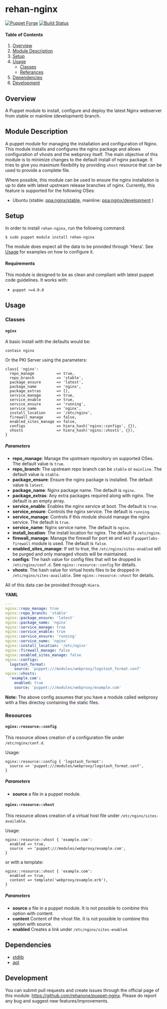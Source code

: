 # rehan-nginx

[![Puppet Forge](http://img.shields.io/puppetforge/v/rehan/nginx.svg)](https://forge.puppetlabs.com/rehan/nginx) [![Build Status](https://travis-ci.org/rehanone/puppet-nginx.svg?branch=master)](https://travis-ci.org/rehanone/puppet-nginx)

#### Table of Contents
1. [Overview](#overview)
2. [Module Description](#module-description)
3. [Setup](#setup)
4. [Usage](#usage)
    * [Classes](#classes)
    * [Referances](#referances)
5. [Dependencies](#dependencies)
6. [Development](#development)

## Overview
A Puppet module to install, configure and deploy the latest Nginx webserver from stable or mainline (development) branch.

## Module Description
A puppet module for managing the installation and configuration of Nginx. This module installs and configures the nginx 
package and allows configuration of vhosts and the webproxy itself. The main objective of this module is to minimize 
changes to the default install of nginx package. It tries to give you maximum flexibility by providing `vhost` resource
that can be used to provide a complete file.

Where possible, this module can be used to ensure the nginx installation is up to date with latest upstream release 
branches of nginx. Currently, this feature is supported for the following OSes:

  - Ubuntu (stable: [ppa:nginx/stable](https://launchpad.net/~nginx/+archive/ubuntu/stable "ppa:nginx/stable"), mainline: [ppa:nginx/development](https://launchpad.net/~nginx/+archive/ubuntu/development "ppa:nginx/development") )

## Setup
In order to install `rehan-nginx`, run the following command:
```bash
$ sudo puppet module install rehan-nginx
```
The module does expect all the data to be provided through 'Hiera'. See [Usage](#usage) for examples on how to configure it.

#### Requirements
This module is designed to be as clean and compliant with latest puppet code guidelines. It works with:

  - `puppet >=4.0.0`

## Usage

### Classes

#### `nginx`

A basic install with the defaults would be:
```puppet
contain nginx
```

Or the PKI Server using the parameters:
```puppet
class{ 'nginx':
  repo_manage          => true,
  repo_branch          => 'stable',
  package_ensure       => 'latest',
  package_name         => 'nginx',
  package_extras       => [],
  service_manage       => true,
  service_enable       => true,
  service_ensure       => 'running',
  service_name         => 'nginx',
  install_location     => '/etc/nginx',
  firewall_manage      => false,
  enabled_sites_manage => false,
  configs              => hiera_hash('nginx::configs', {}),
  vhosts               => hiera_hash('nginx::vhosts', {}),
}
```

##### Parameters

* **repo_manage**: Manage the upstream repository on supported OSes. The default value is `true`.
* **repo_branch**: The upstream repo branch can be `stable` or `mainline`. The default value is `stable`.
* **package_ensure**: Ensure the nginx package is installed. The default value is `latest`.
* **package_name**: Nginx package name. The default is `nginx`.
* **package_extras**: Any extra packages required along with nginx. The default is an empty array.
* **service_enable**: Enables the nginx service at boot. The default is `true`.
* **service_ensure**: Controls the nginx service. The default is `running`.
* **service_manage**: Controls if this module should manage the nginx service. The default is `true`.
* **service_name**: Nginx service name. The default is `nginx`.
* **install_location**: The install location for nginx. The default is `/etc/nginx`.
* **firewall_manage**: Manage the firewall for port `80` and `443` if `puppetlabs-firewall` module is used. The default is `false`.
* **enabled_sites_manage**: If set to true, the `/etc/nginx/sites-enabled` will be purged and only managed vhosts will be maintained.
* **configs**: The hash value for config files that will be dropped in `/etc/nginx/conf.d`. See `nginx::resource::config` for details.
* **vhosts**: The hash value for virtual hosts files to  be dropped in `/etc/nginx/sites-available`. See `nginx::resource::vhost` for details.


All of this data can be provided through `Hiera`. 


**YAML**
```yaml
---
nginx::repo_manage: true
nginx::repo_branch: 'stable'
nginx::package_ensure: 'latest'
nginx::package_name: 'nginx'
nginx::service_manage: true
nginx::service_enable: true
nginx::service_ensure: 'running'
nginx::service_name: 'nginx'
nginx::install_location: '/etc/nginx'
nginx::firewall_manage: false
nginx::enabled_sites_manage: false
nginx::configs:
  logstash_format:
    source: 'puppet:///modules/webproxy/logstash_format.conf'
nginx::vhosts:
  'example.com':
    enabled: true
    source: 'puppet:///modules/webproxy/example.com'
```

**Note:** The above config assumes that you have a module called webproxy with a files directoy containing the static files.

### Resources

#### `nginx::resource::config`

This resource allows creation of a configuration file under `/etc/nginx/conf.d`.

Usage:
```puppet
nginx::resource::config { 'logstash_format':
  source => 'puppet:///modules/webproxy/logstash_format.conf',
}
```

##### Parameters

* **source** a file in a puppet module.

#### `nginx::resource::vhost`

This resource allows creation of a virtual host file under `/etc/nginx/sites-available`.

Usage:
```puppet
nginx::resource::vhost { 'example.com':
  enabled => true,
  source  => 'puppet:///modules/webproxy/example.com',
}
```

or with a template:
```puppet
nginx::resource::vhost { 'example.com':
  enabled => true,
  content => template('webproxy/example.erb'),
}
```

##### Parameters

* **source** a file in a puppet module. It is not possible to combine this option with content.
* **content** Content of the vhost file. It is not possible to combine this option with source.
* **enabled** Creates a link under `/etc/nginx/sites-enabled`.

## Dependencies

* [stdlib][1]
* [apt][2]

[1]:https://forge.puppet.com/puppetlabs/stdlib
[2]:https://forge.puppet.com/puppetlabs/apt

## Development

You can submit pull requests and create issues through the official page of this module: https://github.com/rehanone/puppet-nginx.
Please do report any bug and suggest new features/improvements.
